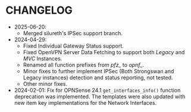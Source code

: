 # CHANGELOG

* 2025-06-20:
	* Merged silureth's IPSec support branch.
* 2024-04-29:
	* Fixed Individual Gateway Status support.
	* Fixed OpenVPN Server Data Fetching to support both *Legacy* and *MVC* Instances.
	* Renamed all function prefixes from *pfz_* to *opnf_*.
	* Minor fixes to further implement IPSec (Both Strongswan and Legacy instances) detection and status reporting, not tested.
	* Other minor fixes.
* 2024-02-01: Fix for OPNSense 24.1 `get_interfaces_info()` function deprecation was implemented. The templates were also updated with new item key implementations for the Network Interfaces.
